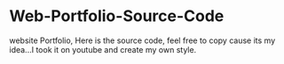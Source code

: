 # Web-Portfolio-Source-Code
website Portfolio, Here is the source code, feel free to copy cause its my idea...I took it on youtube and create my own style.  
